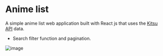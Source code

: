 # Anime list
A simple anime list web application built with React js that uses the [Kitsu API](https://kitsu.docs.apiary.io/#introduction/json:api) data.
- Search filter function and  pagination.

![image](https://github.com/Goulartt12/aniapp/assets/147453845/9386c29a-7e86-4320-9d5e-3b74b68dabc2)

